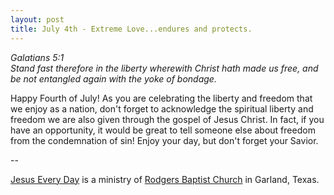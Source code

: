 ```yaml
---
layout: post
title: July 4th - Extreme Love...endures and protects.
---
```


_Galatians 5:1  
Stand fast therefore in the liberty wherewith Christ hath made us
free, and be not entangled again with the yoke of bondage._

Happy Fourth of July! As you are celebrating the liberty and
freedom that we enjoy as a nation, don't forget to acknowledge the
spiritual liberty and freedom we are also given through the gospel of
Jesus Christ. In fact, if you have an opportunity, it would be great
to tell someone else about freedom from the condemnation of sin!
Enjoy your day, but don't forget your Savior.

 --

<a href=http://jesuseveryday.net>Jesus Every Day</a> is a ministry of <a href=http://rodgersbaptist.net>Rodgers Baptist Church</a> in Garland, Texas.
